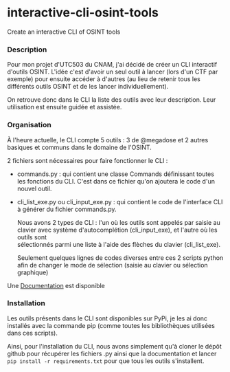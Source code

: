 # interactive-cli-osint-tools
Create an interactive CLI of OSINT tools

### Description
Pour mon projet d'UTC503 du CNAM, j'ai décidé de créer un CLI interactif d'outils OSINT. 
L'idée c'est d'avoir un seul outil à lancer (lors d'un CTF par exemple) pour ensuite accéder à d'autres (au lieu de retenir tous les différents outils OSINT et de les lancer individuellement).

On retrouve donc dans le CLI la liste des outils avec leur description. Leur utilisation est ensuite guidée et assistée.

### Organisation
À l'heure actuelle, le CLI compte 5 outils : 3 de @megadose et 2 autres basiques et communs dans le domaine de l'OSINT. 

2 fichiers sont nécessaires pour faire fonctionner le CLI :

  - commands.py : qui contient une classe Commands définissant toutes les fonctions du CLI. C'est dans ce fichier qu'on ajoutera le code d'un nouvel outil.
  - cli_list_exe.py ou cli_input_exe.py : qui contient le code de l'interface CLI à générer du fichier commands.py. 
    
    Nous avons 2 types de CLI : l'un où les outils sont appelés par saisie au clavier avec système d'autocomplétion (cli_input_exe), et l'autre où les outils sont   
    sélectionnés parmi une liste à l'aide des flèches du clavier (cli_list_exe).    
    
    Seulement quelques lignes de codes diverses entre ces 2 scripts python afin de changer le mode de sélection (saisie au clavier ou sélection graphique)

Une [Documentation](https://github.com/Delrom01/interactive-cli-osint-tools/blob/main/Doc/_build/html/index.html) est disponible

### Installation 
Les outils présents dans le CLI sont disponibles sur PyPi, je les ai donc installés avec la commande pip (comme toutes les bibliothèques utilisées dans ces scripts). 

Ainsi, pour l'installation du CLI, nous avons simplement qu'à cloner le dépôt github pour récupérer les fichiers .py ainsi que la documentation et lancer ```pip install -r requirements.txt``` pour que tous les outils s'installent.
